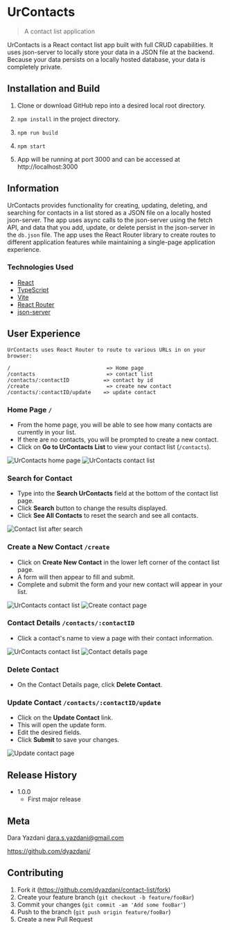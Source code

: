 # UrContacts
> A contact list application

UrContacts is a React contact list app built with full CRUD capabilities. It uses json-server to locally store your data in a JSON file at the backend. Because your data persists on a locally hosted database, your data is completely private.

## Installation and Build

1. Clone or download GitHub repo into a desired local root directory.

2. `npm install` in the project directory.

3. `npm run build`

4. `npm start`

5. App will be running at port 3000 and can be accessed at http://localhost:3000


## Information

UrContacts provides functionality for creating, updating, deleting, and searching for contacts in a list stored as a JSON file on a locally hosted json-server. The app uses async calls to the json-server using the fetch API, and data that you add, update, or delete persist in the json-server in the `db.json` file. The app uses the React Router library to create routes to different application features while maintaining a single-page application experience.

### Technologies Used
- [React][react]
- [TypeScript][typeScript]
- [Vite][vite]
- [React Router][reactRouter]
- [json-server][json-server] 


## User Experience
    UrContacts uses React Router to route to various URLs in on your browser: 

    /                               => Home page
    /contacts                       => contact list
    /contacts/:contactID           => contact by id
    /create                         => create new contact
    /contacts/:contactID/update    => update contact
### Home Page `/`
- From the home page, you will be able to see how many contacts are currently in your list.
- If there are no contacts, you will be prompted to create a new contact. 
- Click on **Go to UrContacts List** to view your contact list (`/contacts`). 

![UrContacts home page](./assets/screenshots/home.png)
![UrContacts contact list](./assets/screenshots/contact-list.png)

### Search for Contact
- Type into the **Search UrContacts** field at the bottom of the contact list page. 
- Click **Search** button to change the results displayed.
- Click **See All Contacts** to reset the search and see all contacts.

![Contact list after search](./assets/screenshots/search.png)

### Create a New Contact `/create`
- Click on **Create New Contact** in the lower left corner of the contact list page. 
- A form will then appear to fill and submit.
- Complete and submit the form and your new contact will appear in your list.

![UrContacts contact list](./assets/screenshots/contact-list.png)
![Create contact page](./assets/screenshots/create-contact.png)

### Contact Details `/contacts/:contactID`
- Click a contact's name to view a page with their contact information.

![UrContacts contact list](./assets/screenshots/contact-list.png)
![Contact details page](./assets/screenshots/contact-details.png)

### Delete Contact
- On the Contact Details page, click **Delete Contact**.

### Update Contact `/contacts/:contactID/update`
- Click on the **Update Contact** link. 
- This will open the update form. 
- Edit the desired fields.
- Click **Submit** to save your changes.

![Update contact page](./assets/screenshots/update-contact.png)


## Release History

* 1.0.0
    * First major release

## Meta

Dara Yazdani 
dara.s.yazdani@gmail.com

<https://github.com/dyazdani/>

## Contributing

1. Fork it (<https://github.com/dyazdani/contact-list/fork>)
2. Create your feature branch (`git checkout -b feature/fooBar`)
3. Commit your changes (`git commit -am 'Add some fooBar'`)
4. Push to the branch (`git push origin feature/fooBar`)
5. Create a new Pull Request


<!-- Links for technologies -->
[react]: https://react.dev
[reactRouter]: https://reactrouter.com/en/main
[typeScript]: https://www.typescriptlang.org/id/download
[vite]: https://vitejs.dev/guide/
[json-server]: https://github.com/typicode/json-server